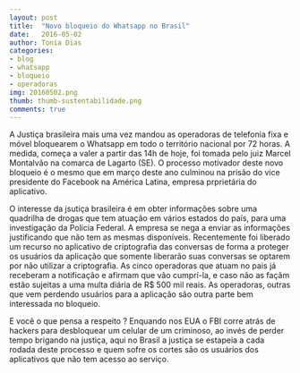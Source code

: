 ```yaml
---
layout: post
title:  "Novo bloqueio do Whatsapp no Brasil"
date:   2016-05-02
author: Tonia Dias
categories: 
- blog
- whatsapp
- bloqueio
- operadoras
img: 20160502.png
thumb: thumb-sustentabilidade.png
comments: true
---
```


A Justiça brasileira mais uma vez mandou as operadoras de telefonia fixa e móvel bloquearem o Whatsapp em todo o território nacional por 72 horas. A medida, começa a valer a partir das 14h de hoje, foi tomada pelo juiz Marcel Montalvão na comarca de Lagarto (SE). O processo motivador deste novo bloqueio é o mesmo que em março deste ano culminou na prisão do vice presidente do Facebook na América Latina, empresa prprietária do aplicativo. 

O interesse da jsutiça brasileira é em obter informações sobre uma quadrilha de drogas que tem atuação em vários estados do país, para uma investigação da Polícia Federal. A empresa se nega a enviar as informações justificando que não tem as mesmas disponíveis. Recentemente foi liberado um recurso no aplicativo de criptografia das conversas de forma a proteger os usuários da aplicação que somente liberarão suas conversas se optarem por não utilizar a criptografia. As cinco operadoras que atuam no pais já receberam a notificação e afirmam que vão cumprí-la, e caso não as façãm estão sujeitas a uma multa diária de R$ 500 mil reais. As operadoras, outras que vem perdendo usuários para a aplicação são outra parte bem interessada no bloqueio. 

E você o que pensa a respeito ? Enquando nos EUA o FBI corre atrás de hackers para desbloquear um celular de um criminoso, ao invés de perder tempo brigando na justiça, aqui no Brasil a justiça se estapeia a cada rodada deste processo e quem sofre os cortes são os usuários dos aplicativos que não tem acesso ao serviço. 